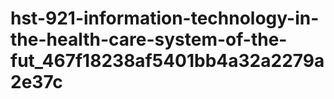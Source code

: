 # hst-921-information-technology-in-the-health-care-system-of-the-fut_467f18238af5401bb4a32a2279a2e37c